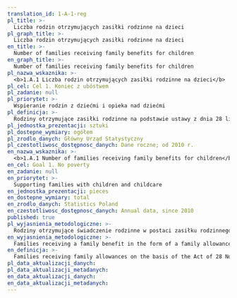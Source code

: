 ```yaml
---
translation_id: 1-A-1-reg
pl_title: >-
  Liczba rodzin otrzymujących zasiłki rodzinne na dzieci
pl_graph_title: >-
  Liczba rodzin otrzymujących zasiłki rodzinne na dzieci
en_title: >-
  Number of families receiving family benefits for children
en_graph_title: >-
  Number of families receiving family benefits for children
pl_nazwa_wskaznika: >-
  <b>1.A.1 Liczba rodzin otrzymujących zasiłki rodzinne na dzieci</b>
pl_cel: Cel 1. Koniec z ubóstwem
pl_zadanie: null
pl_priorytet: >-
  Wspieranie rodzin z dziećmi i opieka nad dziećmi
pl_definicja: >-
  Rodziny otrzymujące zasiłki rodzinne na podstawie ustawy z dnia 28 listopada 2003 r. o świadczeniach rodzinnych (Dz. U. z 2006 r. nr 139 z póź. zmianami).
pl_jednostka_prezentacji: sztuki
pl_dostepne_wymiary: ogółem
pl_zrodlo_danych: Główny Urząd Statystyczny
pl_czestotliwosc_dostępnosc_danych: Dane roczne; od 2010 r.
en_nazwa_wskaznika: >-
  <b>1.A.1 Number of families receiving family benefits for children</b>
en_cel: Goal 1. No poverty
en_zadanie: null
en_priorytet: >-
  Supporting families with children and childcare
en_jednostka_prezentacji: pieces
en_dostepne_wymiary: total
en_zrodlo_danych: Statistics Poland
en_czestotliwosc_dostępnosc_danych: Annual data, since 2010
published: true
pl_wyjasnienia_metodologiczne: >-
  Rodziny otrzymujące świadczenie rodzinne w postaci zasiłku rodzinnego na podstawie ustawy z dnia 28 listopada 2003 r. o świadczeniach rodzinnych (Dz. U. z 2006 r. nr 139 z póź. zmianami). Zasiłek rodzinny ma na celu częściowe pokrycie wydatków na utrzymanie dziecka. Przyznanie prawa do zasiłku rodzinnego uzależnione jest m.in. od spełnienia kryterium dochodowego.
en_wyjasnienia_metodologiczne: >-
  Families receiving a family benefit in the form of a family allowance on the basis of the Act of 28 November 2003 on family benefits (Journal of Laws of 2006, No. 139, as amended). The child benefit is intended to partially cover the expenses for maintaining a child. Granting the right to family allowance depends, m.in on meeting the income criterion.
en_definicja: >-
  Families receiving family allowances on the basis of the Act of 28 November 2003 on family benefits (Journal of Laws of 2006, No. 139, as amended).
pl_data_aktualizacji_danych:
pl_data_aktualizacji_metadanych:
en_data_aktualizacji_danych:
en_data_aktualizacji_metadanych:
---
```

